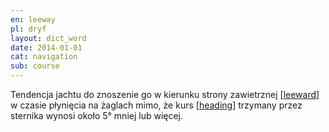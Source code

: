 ```yaml
---
en: leeway
pl: dryf
layout: dict_word
date: 2014-01-01
cat: navigation
sub: course
---
```


Tendencja jachtu do znoszenie go w kierunku strony zawietrznej [[leeward](/dict/l/leeward/)] w czasie płynięcia na żaglach 
mimo, że kurs [[heading](/dict/h/heading/)] trzymany przez sternika wynosi około 5° mniej lub więcej.

<!-- TODO: schemat -->